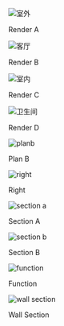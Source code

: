 ![室外](https://user-images.githubusercontent.com/90487385/138198279-57fc4013-5501-4f2c-b62a-526ff09667d2.png)

Render A

![客厅](https://user-images.githubusercontent.com/90487385/138198292-6691544c-ac68-436e-a52c-fb50341601dd.png)

Render B

![室内](https://user-images.githubusercontent.com/90487385/138198309-87a703a5-d254-4d03-b086-8f8e5e519109.png)

Render C

![卫生间](https://user-images.githubusercontent.com/90487385/138199395-9c22bc93-0b67-4458-b7d5-8582e72f1263.png)

Render D

![planb](https://user-images.githubusercontent.com/90487385/138199847-0284418e-4456-4f4e-accc-8e61dfa06325.png)

Plan B

![right](https://user-images.githubusercontent.com/90487385/138199969-36fea128-f5c0-48d2-a988-98bb0baf594e.png)

Right

![section a](https://user-images.githubusercontent.com/90487385/138202134-a179a3f6-2731-4ede-a851-7c42bef51e06.png)

Section A

![section b](https://user-images.githubusercontent.com/90487385/138202140-7ba7fe5a-57c1-41d8-a4c2-bcec4d02d8b3.png)

Section B

![function](https://user-images.githubusercontent.com/90487385/138202150-ffb1d855-a3c3-4eef-9c74-6f562e255d16.png)

Function

![wall section](https://user-images.githubusercontent.com/90487385/138202157-389a8417-9871-4880-b5e0-b020a2fb1940.png)

Wall Section 

